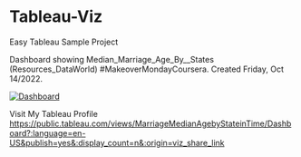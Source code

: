 # Tableau-Viz
Easy Tableau Sample Project

Dashboard showing Median_Marriage_Age_By__States (Resources_DataWorld)
#MakeoverMondayCoursera. Created Friday, Oct 14/2022.

<div class='tableauPlaceholder' id='viz1665736769108' style='position: relative'><noscript><a href='#'><img alt='Dashboard ' src='https:&#47;&#47;public.tableau.com&#47;static&#47;images&#47;Ma&#47;MarriageMedianAgebyStateinTime&#47;Dashboard&#47;1_rss.png' style='border: none' /></a></noscript><object class='tableauViz'  style='display:none;'><param name='host_url' value='https%3A%2F%2Fpublic.tableau.com%2F' /> <param name='embed_code_version' value='3' /> <param name='site_root' value='' /><param name='name' value='MarriageMedianAgebyStateinTime&#47;Dashboard' /><param name='tabs' value='no' /><param name='toolbar' value='yes' /><param name='static_image' value='https:&#47;&#47;public.tableau.com&#47;static&#47;images&#47;Ma&#47;MarriageMedianAgebyStateinTime&#47;Dashboard&#47;1.png' /> <param name='animate_transition' value='yes' /><param name='display_static_image' value='yes' /><param name='display_spinner' value='yes' /><param name='display_overlay' value='yes' /><param name='display_count' value='yes' /><param name='language' value='en-US' /><param name='filter' value='publish=yes' /></object></div>         

Visit My Tableau Profile
https://public.tableau.com/views/MarriageMedianAgebyStateinTime/Dashboard?:language=en-US&publish=yes&:display_count=n&:origin=viz_share_link
